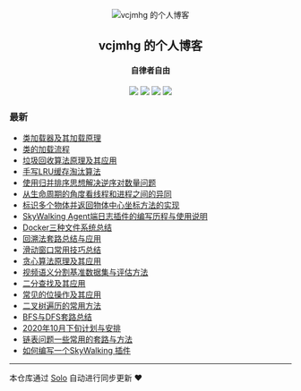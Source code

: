 <p align="center"><img alt="vcjmhg 的个人博客" src="http://img.vcjmhg.top/20200408133631.jpg"></p><h2 align="center">
vcjmhg 的个人博客
</h2>

<h4 align="center">自律者自由</h4>
<p align="center"><a title="vcjmhg 的个人博客" target="_blank" href="https://github.com/goWithHappy/solo-blog"><img src="https://img.shields.io/github/last-commit/goWithHappy/solo-blog.svg?style=flat-square&color=FF9900"></a>
<a title="GitHub repo size in bytes" target="_blank" href="https://github.com/goWithHappy/solo-blog"><img src="https://img.shields.io/github/repo-size/goWithHappy/solo-blog.svg?style=flat-square"></a>
<a title="Solo Version" target="_blank" href="https://github.com/88250/solo/releases"><img src="https://img.shields.io/badge/solo-4.3.1-f1e05a.svg?style=flat-square&color=blueviolet"></a>
<a title="Hits" target="_blank" href="https://github.com/88250/hits"><img src="https://hits.b3log.org/goWithHappy/solo-blog.svg"></a></p>

### 最新

* [类加载器及其加载原理](https://www.vcjmhg.top/what-is-a-Java-ClassLoader)
* [类的加载流程](https://www.vcjmhg.top/how-to-load-a-class)
* [垃圾回收算法原理及其应用](https://www.vcjmhg.top/the-use-of-gc)
* [手写LRU缓存淘汰算法](https://www.vcjmhg.top/how-write-lru)
* [使用归并排序思想解决逆序对数量问题](https://www.vcjmhg.top/merge-sort)
* [从生命周期的角度看线程和进程之间的异同](https://www.vcjmhg.top/difference-with-process-and-thread)
* [标识多个物体并返回物体中心坐标方法的实现](https://www.vcjmhg.top/find-center-of-image)
* [SkyWalking Agent端日志插件的编写历程与使用说明](https://www.vcjmhg.top/articles/2020/12/13/1607866509090.html)
* [Docker三种文件系统总结](https://www.vcjmhg.top/thress-file-system-for-docker)
* [回溯法套路总结与应用](https://www.vcjmhg.top/backtracing)
* [滑动窗口常用技巧总结](https://www.vcjmhg.top/slide-window)
* [贪心算法原理及其应用](https://www.vcjmhg.top/greedy-algorithm)
* [视频语义分割基准数据集与评估方法](https://www.vcjmhg.top/dataset-for-video-segmentation)
* [二分查找及其应用](https://www.vcjmhg.top/binary-search)
* [常见的位操作及其应用](https://www.vcjmhg.top/bit-operation)
* [二叉树遍历的常用方法](https://www.vcjmhg.top/biTree-traverse)
* [BFS与DFS套路总结](https://www.vcjmhg.top/dfs-bfs)
* [2020年10月下旬计划与安排](https://www.vcjmhg.top/2020-10-plan2)
* [链表问题一些常用的套路与方法](https://www.vcjmhg.top/some-methods-of-linklist)
* [如何编写一个SkyWalking 插件](https://www.vcjmhg.top/how-to-develop-a-plugin-for-skywalking)



---

本仓库通过 [Solo](https://github.com/88250/solo) 自动进行同步更新 ❤️ 